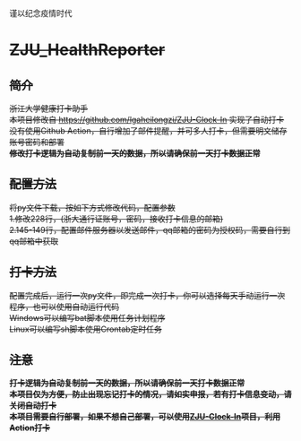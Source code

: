 谨以纪念疫情时代

# ~~ZJU_HealthReporter~~

## ~~简介~~
~~浙江大学健康打卡助手  
本项目修改自 https://github.com/lgaheilongzi/ZJU-Clock-In 实现了自动打卡  
没有使用Github Action，自行增加了邮件提醒，并可多人打卡，但需要明文储存账号密码和部署  
__修改打卡逻辑为自动复制前一天的数据，所以请确保前一天打卡数据正常__~~  

## ~~配置方法~~
~~将py文件下载，按如下方式修改代码，配置参数  
1.修改228行，(浙大通行证账号，密码，接收打卡信息的邮箱)  
2.145-149行，配置邮件服务器以发送邮件，qq邮箱的密码为授权码，需要自行到qq邮箱中获取~~  

## ~~打卡方法~~
~~配置完成后，运行一次py文件，即完成一次打卡，你可以选择每天手动运行一次程序，也可以使用自动运行代码  
Windows可以编写bat脚本使用任务计划程序  
Linux可以编写sh脚本使用Crontab定时任务~~  

## ~~注意~~
~~__打卡逻辑为自动复制前一天的数据，所以请确保前一天打卡数据正常__  
__本项目仅为方便，防止出现忘记打卡的情况，请如实申报，若有打卡信息变动，请关闭自动打卡__  
__本项目需要自行部署，如果不想自己部署，可以使用[ZJU-Clock-In](https://github.com/lgaheilongzi/ZJU-Clock-In)项目，利用Action打卡__~~

